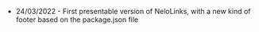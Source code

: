 * 24/03/2022 - First presentable version of NeloLinks, with a new kind of footer based on the package.json file
